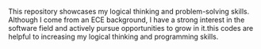 This repository showcases my logical thinking and problem-solving skills. Although I come from an ECE background, I have a strong interest in the software field and actively pursue opportunities to grow in it.this codes are helpful to increasing my logical thinking and programming skills.
